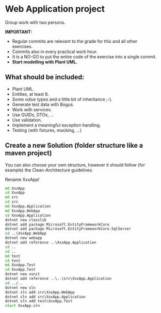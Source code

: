# Web Application project

Group work with two persons.

**IMPORTANT:**

- Regular commits are relevant to the grade for this and all other exercises. 
- Commits also in every practical work hour.
- It is a NO-GO to put the entire code of the exercise into a single commit.
- **Start modelling with Plant UML.**

## What should be included:
- Plant UML.
- Entities, at least 8.
- Some *value types* and a little bit of inheritance ;-).
- Generate test data with Bogus.
- Work with services.
- Use GUIDs, DTOs, ...
- Use validation.
- Implement a meaningful exception handling.
- Testing (with fixtures, mocking, ...)

## Create a new Solution (folder structure like a maven project)

You can also choose your own structure, however it should follow (for example) the Clean-Architecture guidelines.

Rename XxxApp!

```cmd
md XxxApp
cd XxxApp
md src
cd src
md XxxApp.Application
md XxxApp.WebApp
cd XxxApp.Application
dotnet new classlib
dotnet add package Microsoft.EntityFrameworkCore
dotnet add package Microsoft.EntityFrameworkCore.SqlServer
cd ..\XxxApp.WebApp
dotnet new webapp
dotnet add reference ..\XxxApp.Application
cd ..
cd ..
md test
cd test
md XxxApp.Test
cd XxxApp.Test
dotnet new xunit
dotnet add reference ..\..\src\XxxApp.Application
cd ../..
dotnet new sln
dotnet sln add src\XxxApp.WebApp
dotnet sln add src\XxxApp.Application
dotnet sln add test\XxxApp.Test
start XxxApp.sln
```
